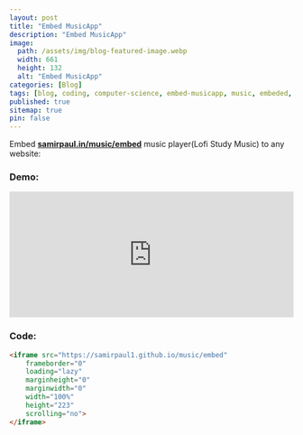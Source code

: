 ```yaml
---
layout: post
title: "Embed MusicApp"
description: "Embed MusicApp"
image:
  path: /assets/img/blog-featured-image.webp
  width: 661
  height: 132
  alt: "Embed MusicApp"
categories: [Blog]
tags: [blog, coding, computer-science, embed-musicapp, music, embeded, music-player]
published: true
sitemap: true
pin: false
---
```



Embed [<b>samirpaul.in/music/embed</b>](https://samirpaul1.github.io/music/embed) music player(Lofi Study Music) to any website:

### Demo:

<iframe src="https://samirpaul1.github.io/music/embed/index.html"
	frameborder="0"
	loading="lazy"
	marginheight="0"
	marginwidth="0"
	width="100%"
	height="223"
	scrolling="no">
</iframe>


### Code:

```html
<iframe src="https://samirpaul1.github.io/music/embed"
	frameborder="0"
	loading="lazy"
	marginheight="0"
	marginwidth="0"
	width="100%"
	height="223"
	scrolling="no">
</iframe>
```

